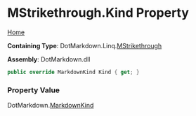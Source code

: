 <a name="_top"></a>

# MStrikethrough\.Kind Property

[Home](../../../../README.md#_top)

**Containing Type**: DotMarkdown\.Linq\.[MStrikethrough](../README.md#_top)

**Assembly**: DotMarkdown\.dll

```csharp
public override MarkdownKind Kind { get; }
```

### Property Value

DotMarkdown\.[MarkdownKind](../../../MarkdownKind/README.md#_top)

